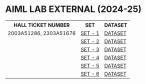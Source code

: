# AIML LAB EXTERNAL (2024-25)
<table style = "width: 1000px;">
  <tr>
    <th>HALL TICKET NUMBER</th>
    <th>SET</th>
    <th>DATASET</th>
  </tr>
  <tr>
    <td>2003A51286, 2303A51676</td>
    <td><a href = "https://drive.google.com/file/d/13c9FP2d02Ovw5mPi0sj-SX4DM-rBwJem/view?usp=drive_link">SET - 1</a></td>
    <td><a href = "https://people.sc.fsu.edu/~jburkardt/data/csv/hw_200.csv">DATASET</a></td>
  </tr>
  <tr>
    <td></td>
    <td><a href = "https://drive.google.com/file/d/1NMN5Gg9l3EfnUlx7hc8_zOeuSNSFuPrA/view?usp=drive_link">SET - 2</a></td>
    <td><a href = "https://archive.ics.uci.edu/ml/machine-learning-databases/breast-cancer-wisconsin/wdbc.data">DATASET</a></td>
  </tr>
  <tr>
    <td></td>
    <td><a href = "https://drive.google.com/file/d/1nxyrJx_PIvLosEBS2P1T-76v31rEvBRY/view?usp=drive_link">SET - 3</a></td>
    <td><a href = "https://archive.ics.uci.edu/ml/machine-learning-databases/iris/iris.data">DATASET</a></td>
  </tr>
  <tr>
    <td></td>
    <td><a href = "https://drive.google.com/file/d/1bNVbeopLhRh1yPMKuH8vTnhK7PGhULmb/view?usp=drive_link">SET - 4</a></td>
    <td><a href = "https://archive.ics.uci.edu/ml/machine-learning-databases/wine/wine.data">DATASET</a></td>
  </tr>
  <tr>
    <td></td>
    <td><a href = "https://drive.google.com/file/d/1COLl-5dJ0r13Ca3e1C18cApkEgscSRoB/view?usp=drive_link">SET - 5</a></td>
    <td><a href = "https://archive.ics.uci.edu/ml/machine-learning-databases/iris/iris.data">DATASET</a></td>
  </tr>
  <tr>
    <td></td>
    <td><a href = "https://drive.google.com/file/d/1sSrt_AXQcgBN8ckZrtxBQTkPAg9zHUE_/view?usp=drive_link">SET - 6</a></td>
    <td><a href = "https://raw.githubusercontent.com/datasciencedojo/datasets/master/titanic.csv">DATASET</a></td>
  </tr>
</table>
